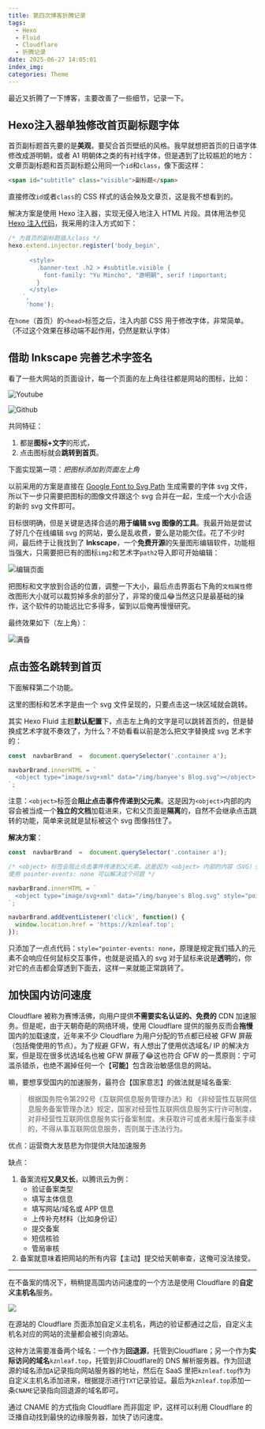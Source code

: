 ```yaml
---
title: 第四次博客折腾记录
tags:
  - Hexo
  - Fluid
  - Cloudflare
  - 折腾记录
date: 2025-06-27 14:05:01
index_img:
categories: Theme
---
```


最近又折腾了一下博客，主要改善了一些细节，记录一下。

<!-- more -->


## Hexo注入器单独修改首页副标题字体

首页副标题首先要的是**美观**，要契合首页壁纸的风格。我早就想把首页的日语字体修改成游明朝，或者 A1 明朝体之类的有衬线字体，但是遇到了比较尴尬的地方：文章页副标题和首页副标题公用同一个`id`和`class`，像下面这样：

```html
<span id="subtitle" class="visible">副标题</span>
```

直接修改`id`或者`class`的 CSS 样式的话会殃及文章页，这是我不想看到的。

解决方案是使用 Hexo 注入器，实现无侵入地注入 HTML 片段。具体用法参见[Hexo 注入代码](https://hexo.fluid-dev.com/docs/advance/#hexo-%E6%B3%A8%E5%85%A5%E4%BB%A3%E7%A0%81)，我采用的注入方式如下：

```js
/* 为首页的副标题插入class */
hexo.extend.injector.register('body_begin', 
     `
      <style>
        .banner-text .h2 > #subtitle.visible {
          font-family: "Yu Mincho", "游明朝", serif !important;
        }
      </style>
    `,
     'home');
```

在`home`（首页）的`<head>`标签之后，注入内部 CSS 用于修改字体，非常简单。（不过这个效果在移动端不起作用，仍然是默认字体）

## 借助 Inkscape 完善艺术字签名

看了一些大网站的页面设计，每一个页面的左上角往往都是网站的图标，比如：

![Youtube](https://s21.ax1x.com/2025/06/27/pVmLdij.png)

![Github](https://s21.ax1x.com/2025/06/27/pVmLwJs.png)

共同特征：

1. 都是**图标+文字**的形式，
2. 点击图标就会**跳转到首页**。

下面实现第一项：*把图标添加到页面左上角* 

以前采用的方案是直接在 [Google Font to Svg Path](https://danmarshall.github.io/google-font-to-svg-path/) 生成需要的字体 svg 文件，所以下一步只需要把图标的图像文件跟这个 svg 合并在一起，生成一个大小合适的新的 svg 文件即可。

目标很明确，但是关键是选择合适的**用于编辑 svg 图像的工具**。我最开始是尝试了好几个在线编辑 svg 的网站，要么是乱收费，要么是功能欠佳。花了不少时间，最后终于让我找到了 **Inkscape**，一个**免费开源**的矢量图形编辑软件，功能相当强大，只需要把已有的图标`img2`和艺术字`path2`导入即可开始编辑：

![编辑页面](https://s21.ax1x.com/2025/06/27/pVmqvrT.png)

把图标和文字放到合适的位置，调整一下大小，最后点击界面右下角的`文档属性`修改图形大小就可以裁剪掉多余的部分了，非常的傻瓜😂当然这只是最基础的操作，这个软件的功能远比它多得多，留到以后俺再慢慢研究。

最终效果如下（左上角）：

![满昏](https://s21.ax1x.com/2025/06/27/pVmOnXV.jpg)

## 点击签名跳转到首页

下面解释第二个功能。

这里的图标和艺术字是由一个 svg 文件呈现的，只要点击这一块区域就会跳转。

其实 Hexo Fluid 主题**默认配置**下，点击左上角的文字是可以跳转首页的，但是替换成艺术字就不奏效了，为什么？不妨看看以前是怎么把文字替换成 svg 艺术字的：

```js
const  navbarBrand  =  document.querySelector('.container a');

navbarBrand.innerHTML = `
  <object type="image/svg+xml" data="/img/banyee's Blog.svg"></object>
`;
```

注意：`<object>`标签会**阻止点击事件传递到父元素**。这是因为`<object>`内部的内容会被当成一个**独立的文档**加载进来，它和父页面是**隔离**的，自然不会继承点击跳转的功能，简单来说就是鼠标被这个 svg 图像挡住了。

**解决方案**：

```js
const  navbarBrand  =  document.querySelector('.container a');

/* <object> 标签会阻止点击事件传递到父元素。这是因为 <object> 内部的内容（SVG）会"吸收"点击事件。
使用 pointer-events: none 可以解决这个问题 */

navbarBrand.innerHTML = `
  <object type="image/svg+xml" data="/img/banyee's Blog.svg" style="pointer-events: none;"></object>
`;

navbarBrand.addEventListener('click', function() {
  window.location.href = 'https://kznleaf.top';
});
```

只添加了一点点代码：`style="pointer-events: none`，原理是规定我们插入的元素不会响应任何鼠标交互事件，也就是说插入的 svg 对于鼠标来说是**透明**的，你对它的点击都会穿透到下面去，这样一来就能正常跳转了。

## 加快国内访问速度

Cloudflare 被称为赛博活佛，向用户提供**不需要实名认证的、免费的** CDN 加速服务。但是呢，由于天朝奇葩的网络环境，使用 Cloudflare 提供的服务反而会**拖慢**国内的加载速度，近年来不少 Cloudflare 为用户分配的节点都已经被 GFW 屏蔽（包括俺使用的节点）。为了规避 GFW，有人想出了使用优选域名/ IP 的解决方案，但是现在很多优选域名也被 GFW 屏蔽了😂这也符合 GFW 的一贯原则：宁可滥杀错杀，也绝不漏掉任何一个【**可能**】包含政治敏感信息的网站。

嘛，要想享受国内的加速服务，最符合【国家意志】的做法就是域名备案:

> 根据国务院令第292号《互联网信息服务管理办法》和 《非经营性互联网信息服务备案管理办法》规定，国家对经营性互联网信息服务实行许可制度，对非经营性互联网信息服务实行备案制度。未获取许可或者未履行备案手续的，不得从事互联网信息服务，否则属于违法行为。

优点：运营商大发慈悲为你提供大陆加速服务

缺点：

1. 备案流程**又臭又长**，以腾讯云为例：
    - 验证备案类型 
    - 填写主体信息
    - 填写网站/域名或 APP 信息
    - 上传补充材料（比如身份证）
    - 提交备案
    - 短信核验
    - 管局审核
2. 备案就意味着把网站的所有内容【主动】提交给天朝审查，这俺可没法接受。

---

在不备案的情况下，稍稍提高国内访问速度的一个方法是使用 Cloudflare 的**自定义主机名**服务。

![](https://s21.ax1x.com/2025/06/27/pVmh91g.png)

在源站的 Cloudflare 页面添加自定义主机名，两边的验证都通过之后，自定义主机名对应的网站的流量都会被引向源站。

这种方法需要准备两个域名：一个作为**回退源**，托管到Cloudflare；另一个作为**实际访问的域名**`kznleaf.top`，托管到非Cloudflare的 DNS 解析服务器。作为回退源的域名添加`A`记录指向网站服务器的地址，然后在 SaaS 里把`kznleaf.top`作为自定义主机名添加进来，根据提示进行`TXT`记录验证。最后为`kznleaf.top`添加一条`CNAME`记录指向回退源的域名即可。

通过 CNAME 的方式指向 Cloudflare 而非固定 IP，这样可以利用 Cloudflare 的泛播自动找到最快的边缘服务器，加快了访问速度。



